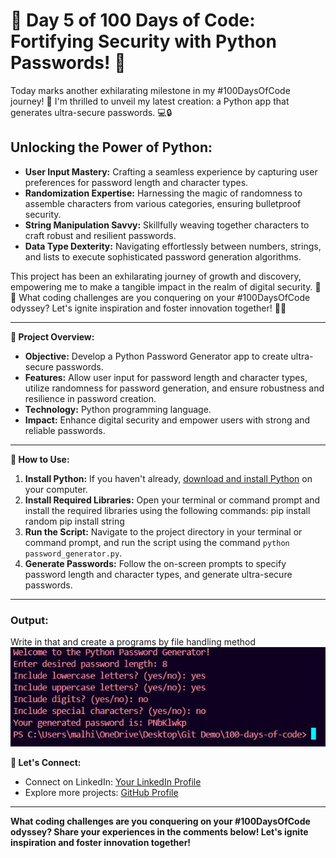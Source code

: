 # 🚀 Day 5 of 100 Days of Code: Fortifying Security with Python Passwords! 🚀

Today marks another exhilarating milestone in my #100DaysOfCode journey! 🎉 I'm thrilled to unveil my latest creation: a Python app that generates ultra-secure passwords. 💻🔒

## Unlocking the Power of Python:
- **User Input Mastery:** Crafting a seamless experience by capturing user preferences for password length and character types.
- **Randomization Expertise:** Harnessing the magic of randomness to assemble characters from various categories, ensuring bulletproof security.
- **String Manipulation Savvy:** Skillfully weaving together characters to craft robust and resilient passwords.
- **Data Type Dexterity:** Navigating effortlessly between numbers, strings, and lists to execute sophisticated password generation algorithms.

This project has been an exhilarating journey of growth and discovery, empowering me to make a tangible impact in the realm of digital security. 💪💡 What coding challenges are you conquering on your #100DaysOfCode odyssey? Let's ignite inspiration and foster innovation together! 🌟🚀

---

**🔐 Project Overview:**

- **Objective:** Develop a Python Password Generator app to create ultra-secure passwords.
- **Features:** Allow user input for password length and character types, utilize randomness for password generation, and ensure robustness and resilience in password creation.
- **Technology:** Python programming language.
- **Impact:** Enhance digital security and empower users with strong and reliable passwords.

---

**📝 How to Use:**

1. **Install Python:** If you haven't already, [download and install Python](https://www.python.org/downloads/) on your computer.
2. **Install Required Libraries:** Open your terminal or command prompt and install the required libraries using the following commands:
    pip install random
    pip install string
3. **Run the Script:** Navigate to the project directory in your terminal or command prompt, and run the script using the command `python password_generator.py`.
4. **Generate Passwords:** Follow the on-screen prompts to specify password length and character types, and generate ultra-secure passwords.

---

### Output:
Write in that and create a programs by file handling method
![Output View](Output.png)


**🌟 Let's Connect:**

- Connect on LinkedIn: [Your LinkedIn Profile](https://www.linkedin.com/in/santoshkumarsk/)
- Explore more projects: [GitHub Profile](https://github.com/SantoshMalhi)

---

**What coding challenges are you conquering on your #100DaysOfCode odyssey? Share your experiences in the comments below! Let's ignite inspiration and foster innovation together!**
